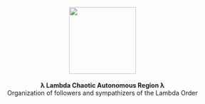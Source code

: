 <p align="center">
  <img width="150" src="https://i.imgur.com/Jh1KKtM.png"><br><br>
  <b>λ Lambda Chaotic Autonomous Region λ</b><br>
  Organization of followers and sympathizers of the Lambda Order
</p>
